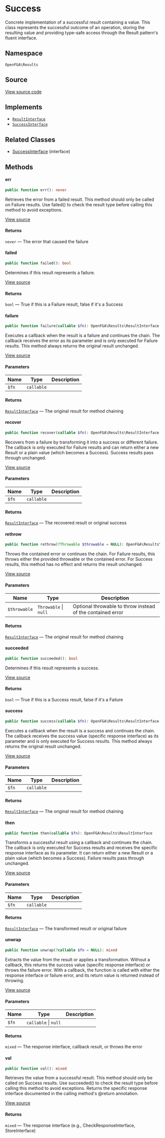 # Success

Concrete implementation of a successful result containing a value. This class represents the successful outcome of an operation, storing the resulting value and providing type-safe access through the Result pattern&#039;s fluent interface.

## Namespace
`OpenFGA\Results`

## Source
[View source code](https://github.com/evansims/openfga-php/blob/main/src/Results/Success.php)

## Implements
* [`ResultInterface`](ResultInterface.md)
* [`SuccessInterface`](SuccessInterface.md)

## Related Classes
* [SuccessInterface](Results/SuccessInterface.md) (interface)



## Methods

                                                                                                                                    
#### err


```php
public function err(): never
```

Retrieves the error from a failed result. This method should only be called on Failure results. Use failed() to check the result type before calling this method to avoid exceptions.

[View source](https://github.com/evansims/openfga-php/blob/main/src/Results/Success.php#L41)


#### Returns
`never` — The error that caused the failure
#### failed


```php
public function failed(): bool
```

Determines if this result represents a failure.

[View source](https://github.com/evansims/openfga-php/blob/main/src/Results/Success.php#L50)


#### Returns
`bool` — True if this is a Failure result, false if it&#039;s a Success
#### failure


```php
public function failure(callable $fn): OpenFGA\Results\ResultInterface
```

Executes a callback when the result is a failure and continues the chain. The callback receives the error as its parameter and is only executed for Failure results. This method always returns the original result unchanged.

[View source](https://github.com/evansims/openfga-php/blob/main/src/Results/Success.php#L59)

#### Parameters
| Name | Type | Description |
|------|------|-------------|
| `$fn` | `callable` |  |

#### Returns
[`ResultInterface`](ResultInterface.md) — The original result for method chaining
#### recover


```php
public function recover(callable $fn): OpenFGA\Results\ResultInterface
```

Recovers from a failure by transforming it into a success or different failure. The callback is only executed for Failure results and can return either a new Result or a plain value (which becomes a Success). Success results pass through unchanged.

[View source](https://github.com/evansims/openfga-php/blob/main/src/Results/Success.php#L68)

#### Parameters
| Name | Type | Description |
|------|------|-------------|
| `$fn` | `callable` |  |

#### Returns
[`ResultInterface`](ResultInterface.md) — The recovered result or original success
#### rethrow


```php
public function rethrow(?Throwable $throwable = NULL): OpenFGA\Results\ResultInterface
```

Throws the contained error or continues the chain. For Failure results, this throws either the provided throwable or the contained error. For Success results, this method has no effect and returns the result unchanged.

[View source](https://github.com/evansims/openfga-php/blob/main/src/Results/Success.php#L77)

#### Parameters
| Name | Type | Description |
|------|------|-------------|
| `$throwable` | `Throwable` &#124; `null` | Optional throwable to throw instead of the contained error |

#### Returns
[`ResultInterface`](ResultInterface.md) — The original result for method chaining
#### succeeded


```php
public function succeeded(): bool
```

Determines if this result represents a success.

[View source](https://github.com/evansims/openfga-php/blob/main/src/Results/Success.php#L86)


#### Returns
`bool` — True if this is a Success result, false if it&#039;s a Failure
#### success


```php
public function success(callable $fn): OpenFGA\Results\ResultInterface
```

Executes a callback when the result is a success and continues the chain. The callback receives the success value (specific response interface) as its parameter and is only executed for Success results. This method always returns the original result unchanged.

[View source](https://github.com/evansims/openfga-php/blob/main/src/Results/Success.php#L95)

#### Parameters
| Name | Type | Description |
|------|------|-------------|
| `$fn` | `callable` |  |

#### Returns
[`ResultInterface`](ResultInterface.md) — The original result for method chaining
#### then


```php
public function then(callable $fn): OpenFGA\Results\ResultInterface
```

Transforms a successful result using a callback and continues the chain. The callback is only executed for Success results and receives the specific response interface as its parameter. It can return either a new Result or a plain value (which becomes a Success). Failure results pass through unchanged.

[View source](https://github.com/evansims/openfga-php/blob/main/src/Results/Success.php#L108)

#### Parameters
| Name | Type | Description |
|------|------|-------------|
| `$fn` | `callable` |  |

#### Returns
[`ResultInterface`](ResultInterface.md) — The transformed result or original failure
#### unwrap


```php
public function unwrap(?callable $fn = NULL): mixed
```

Extracts the value from the result or applies a transformation. Without a callback, this returns the success value (specific response interface) or throws the failure error. With a callback, the function is called with either the response interface or failure error, and its return value is returned instead of throwing.

[View source](https://github.com/evansims/openfga-php/blob/main/src/Results/Result.php#L22)

#### Parameters
| Name | Type | Description |
|------|------|-------------|
| `$fn` | `callable` &#124; `null` |  |

#### Returns
`mixed` — The response interface, callback result, or throws the error
#### val


```php
public function val(): mixed
```

Retrieves the value from a successful result. This method should only be called on Success results. Use succeeded() to check the result type before calling this method to avoid exceptions. Returns the specific response interface documented in the calling method&#039;s @return annotation.

[View source](https://github.com/evansims/openfga-php/blob/main/src/Results/Success.php#L124)


#### Returns
`mixed` — The response interface (e.g., CheckResponseInterface, StoreInterface)
